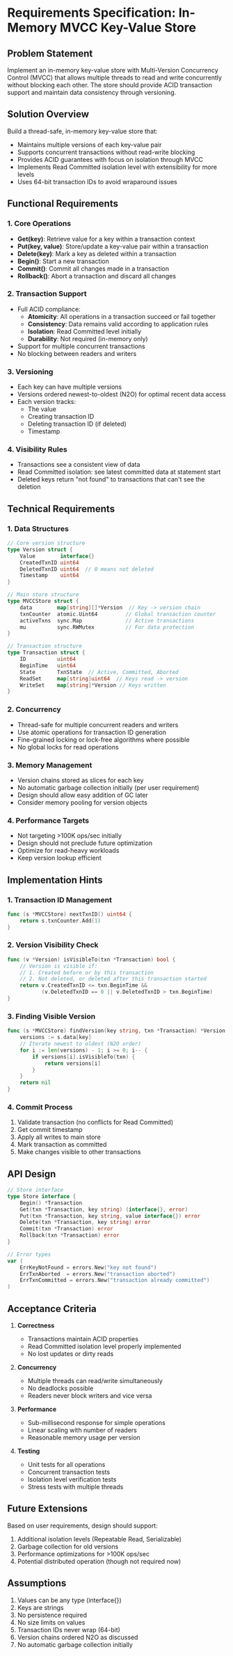 # Requirements Specification: In-Memory MVCC Key-Value Store

## Problem Statement
Implement an in-memory key-value store with Multi-Version Concurrency Control (MVCC) that allows multiple threads to read and write concurrently without blocking each other. The store should provide ACID transaction support and maintain data consistency through versioning.

## Solution Overview
Build a thread-safe, in-memory key-value store that:
- Maintains multiple versions of each key-value pair
- Supports concurrent transactions without read-write blocking
- Provides ACID guarantees with focus on isolation through MVCC
- Implements Read Committed isolation level with extensibility for more levels
- Uses 64-bit transaction IDs to avoid wraparound issues

## Functional Requirements

### 1. Core Operations
- **Get(key)**: Retrieve value for a key within a transaction context
- **Put(key, value)**: Store/update a key-value pair within a transaction
- **Delete(key)**: Mark a key as deleted within a transaction
- **Begin()**: Start a new transaction
- **Commit()**: Commit all changes made in a transaction
- **Rollback()**: Abort a transaction and discard all changes

### 2. Transaction Support
- Full ACID compliance:
  - **Atomicity**: All operations in a transaction succeed or fail together
  - **Consistency**: Data remains valid according to application rules
  - **Isolation**: Read Committed level initially
  - **Durability**: Not required (in-memory only)
- Support for multiple concurrent transactions
- No blocking between readers and writers

### 3. Versioning
- Each key can have multiple versions
- Versions ordered newest-to-oldest (N2O) for optimal recent data access
- Each version tracks:
  - The value
  - Creating transaction ID
  - Deleting transaction ID (if deleted)
  - Timestamp

### 4. Visibility Rules
- Transactions see a consistent view of data
- Read Committed isolation: see latest committed data at statement start
- Deleted keys return "not found" to transactions that can't see the deletion

## Technical Requirements

### 1. Data Structures
```go
// Core version structure
type Version struct {
    Value        interface{}
    CreatedTxnID uint64
    DeletedTxnID uint64  // 0 means not deleted
    Timestamp    uint64
}

// Main store structure
type MVCCStore struct {
    data        map[string][]*Version  // Key -> version chain
    txnCounter  atomic.Uint64         // Global transaction counter
    activeTxns  sync.Map              // Active transactions
    mu          sync.RWMutex          // For data protection
}

// Transaction structure
type Transaction struct {
    ID          uint64
    BeginTime   uint64
    State       TxnState  // Active, Committed, Aborted
    ReadSet     map[string]uint64  // Keys read -> version
    WriteSet    map[string]*Version // Keys written
}
```

### 2. Concurrency
- Thread-safe for multiple concurrent readers and writers
- Use atomic operations for transaction ID generation
- Fine-grained locking or lock-free algorithms where possible
- No global locks for read operations

### 3. Memory Management
- Version chains stored as slices for each key
- No automatic garbage collection initially (per user requirement)
- Design should allow easy addition of GC later
- Consider memory pooling for version objects

### 4. Performance Targets
- Not targeting >100K ops/sec initially
- Design should not preclude future optimization
- Optimize for read-heavy workloads
- Keep version lookup efficient

## Implementation Hints

### 1. Transaction ID Management
```go
func (s *MVCCStore) nextTxnID() uint64 {
    return s.txnCounter.Add(1)
}
```

### 2. Version Visibility Check
```go
func (v *Version) isVisibleTo(txn *Transaction) bool {
    // Version is visible if:
    // 1. Created before or by this transaction
    // 2. Not deleted, or deleted after this transaction started
    return v.CreatedTxnID <= txn.BeginTime && 
           (v.DeletedTxnID == 0 || v.DeletedTxnID > txn.BeginTime)
}
```

### 3. Finding Visible Version
```go
func (s *MVCCStore) findVersion(key string, txn *Transaction) *Version {
    versions := s.data[key]
    // Iterate newest to oldest (N2O order)
    for i := len(versions) - 1; i >= 0; i-- {
        if versions[i].isVisibleTo(txn) {
            return versions[i]
        }
    }
    return nil
}
```

### 4. Commit Process
1. Validate transaction (no conflicts for Read Committed)
2. Get commit timestamp
3. Apply all writes to main store
4. Mark transaction as committed
5. Make changes visible to other transactions

## API Design

```go
// Store interface
type Store interface {
    Begin() *Transaction
    Get(txn *Transaction, key string) (interface{}, error)
    Put(txn *Transaction, key string, value interface{}) error
    Delete(txn *Transaction, key string) error
    Commit(txn *Transaction) error
    Rollback(txn *Transaction) error
}

// Error types
var (
    ErrKeyNotFound = errors.New("key not found")
    ErrTxnAborted  = errors.New("transaction aborted")
    ErrTxnCommitted = errors.New("transaction already committed")
)
```

## Acceptance Criteria

1. **Correctness**
   - Transactions maintain ACID properties
   - Read Committed isolation level properly implemented
   - No lost updates or dirty reads

2. **Concurrency**
   - Multiple threads can read/write simultaneously
   - No deadlocks possible
   - Readers never block writers and vice versa

3. **Performance**
   - Sub-millisecond response for simple operations
   - Linear scaling with number of readers
   - Reasonable memory usage per version

4. **Testing**
   - Unit tests for all operations
   - Concurrent transaction tests
   - Isolation level verification tests
   - Stress tests with multiple threads

## Future Extensions

Based on user requirements, design should support:
1. Additional isolation levels (Repeatable Read, Serializable)
2. Garbage collection for old versions
3. Performance optimizations for >100K ops/sec
4. Potential distributed operation (though not required now)

## Assumptions

1. Values can be any type (interface{})
2. Keys are strings
3. No persistence required
4. No size limits on values
5. Transaction IDs never wrap (64-bit)
6. Version chains ordered N2O as discussed
7. No automatic garbage collection initially
